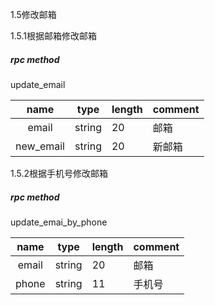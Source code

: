 1.5修改邮箱

1.5.1根据邮箱修改邮箱

##### rpc method
   update_email

|   name    | type   | length | comment |
| :-------: | ------ | ------ | ------- |
|   email   | string | 20     | 邮箱    |
| new_email | string | 20     | 新邮箱  |


1.5.2根据手机号修改邮箱

##### rpc method
   update_emai_by_phone


| name  | type   | length | comment |
| :---: | ------ | ------ | ------- |
| email | string | 20     | 邮箱    |
| phone | string | 11     | 手机号  |

